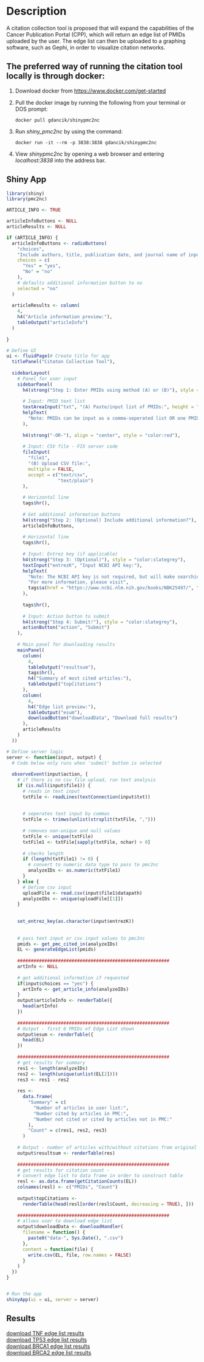 # Description

A citation collection tool is proposed that will expand the capabilities of the Cancer Publication Portal (CPP), which will return an edge list of PMIDs uploaded by the user. The edge list can then be uploaded to a graphing software, such as Gephi, in order to visualize citation networks.

## The preferred way of running the citation tool locally is through docker:

1. Download docker from https://www.docker.com/get-started

2. Pull the docker image by running the following from your terminal or DOS prompt:

    `docker pull gdancik/shinypmc2nc`

3. Run *shiny_pmc2nc* by using the command:

    `docker run -it --rm -p 3838:3838 gdancik/shinypmc2nc`

4. View *shinypmc2nc* by opening a web browser and entering *localhost:3838* into the address bar.

## Shiny App
```R
library(shiny)
library(pmc2nc)

ARTICLE_INFO <- TRUE

articleInfoButtons <- NULL
articleResults <- NULL

if (ARTICLE_INFO) {
  articleInfoButtons <- radioButtons(
    "choices",
    "Include authors, title, publication date, and journal name of input articles in edge list?:",
    choices = c(
      "Yes" = "yes",
      "No" = "no"
    ),
    # defaults additional information button to no
    selected = "no"
  )
  
  articleResults <- column(
    4,
    h4("Article information preview:"),
    tableOutput("articleInfo")
  )
  
}

# Define UI
ui <- fluidPage(# Create title for app
  titlePanel("Citaton Collection Tool"),
  
  sidebarLayout(
    # Panel for user input
    sidebarPanel(
      h4(strong("Step 1: Enter PMIDs using method (A) or (B)"), style = "color:slategrey"),
      
      # Input: PMID text list
      textAreaInput("txt", "(A) Paste/input list of PMIDs:", height = "150px"),
      helpText(
        "Note: PMIDs can be input as a comma-seperated list OR one PMID can be listed per line."
      ),
      
      h4(strong("-OR-"), align = "center", style = "color:red"),
      
      # Input: CSV file - FIX server code
      fileInput(
        "file1",
        "(B) Upload CSV file:",
        multiple = FALSE,
        accept = c("text/csv",
                   "text/plain")
      ),
      
      # Horizontal line
      tags$hr(),
      
      # Get additional information buttons
      h4(strong("Step 2: (Optional) Include additional information?"), style = "color:slategrey"),
      articleInfoButtons,
      
      # Horizontal line
      tags$hr(),
      
      # Input: Entrez key (if applicable)
      h4(strong("Step 3: (Optional)"), style = "color:slategrey"),
      textInput("entrezK", "Input NCBI API key:"),
      helpText(
        "Note: The NCBI API key is not required, but will make searching faster.",
        "For more information, please visit",
        tags$a(href = "https://www.ncbi.nlm.nih.gov/books/NBK25497/", "NCBI.")
      ),
      
      tags$hr(),
      
      # Input: Action button to submit
      h4(strong("Step 4: Submit!"), style = "color:slategrey"),
      actionButton("action", "Submit")
    ),
    
    # Main panel for downloading results
    mainPanel(
      column(
        4,
        tableOutput("resultsum"),
        tags$hr(),
        h4("Summary of most cited articles:"),
        tableOutput("topCitations")
      ),
      column(
        4,
        h4("Edge list preview:"),
        tableOutput("esum"),
        downloadButton("downloadData", "Download full results")
      ), 
      articleResults
    )
  ))

# Define server logic
server <- function(input, output) {
  # Code below only runs when 'submit' button is selected
  
  observeEvent(input$action, {
    # if there is no csv file upload, run text analysis
    if (is.null(input$file1)) {
      # reads in text input
      txtFile <- readLines(textConnection(input$txt))
      
      
      # seperates text input by commas
      txtFile <- trimws(unlist(strsplit(txtFile, ",")))
      
      # removes non-unique and null values
      txtFile <- unique(txtFile)
      txtFile1 <- txtFile[sapply(txtFile, nchar) > 0]
      
      # checks length
      if (length(txtFile1) != 0) {
        # convert to numeric data type to pass to pmc2nc
        analyzeIDs <- as.numeric(txtFile1)
      }
    } else {
      # Define csv input
      uploadFile <- read.csv(input$file1$datapath)
      analyzeIDs <- unique(uploadFile[[1]])
    }
    
    
    set_entrez_key(as.character(input$entrezK))
    
    
    # pass text input or csv input values to pmc2nc
    pmids <- get_pmc_cited_in(analyzeIDs)
    EL <- generateEdgeList(pmids)
    
    ########################################################
    artInfo <- NULL
    
    # get additional information if requested
    if(input$choices == "yes") {
      artInfo <- get_article_info(analyzeIDs)
    }
    output$articleInfo <- renderTable({
      head(artInfo)
    })
    
    ########################################################
    # Output - first 6 PMIDs of Edge List shown
    output$esum <- renderTable({
      head(EL)
    })
    
    ########################################################
    # get results for summary
    res1 <- length(analyzeIDs)
    res2 <- length(unique(unlist(EL[2])))
    res3 <- res1 - res2
    
    res <-
      data.frame(
        "Summary" = c(
          "Number of articles in user list:",
          "Number cited by articles in PMC:",
          "Number not cited or cited by articles not in PMC:"
        ),
        "Count" = c(res1, res2, res3)
      )
    
    # Output - number of articles with/without citations from original input
    output$resultsum <- renderTable(res)
    
    ########################################################
    # get results for citation count -
    # convert edge list to data frame in order to construct table
    resl <- as.data.frame(getCitationCounts(EL))
    colnames(resl) <- c("PMIDs", "Count")
    
    output$topCitations <-
      renderTable(head(resl[order(resl$Count, decreasing = TRUE), ]))
    
    ########################################################
    # allows user to download edge list
    output$downloadData <- downloadHandler(
      filename = function() {
        paste0("data-", Sys.Date(), ".csv")
      },
      content = function(file) {
        write.csv(EL, file, row.names = FALSE)
      }
    )
  })
}


# Run the app
shinyApp(ui = ui, server = server)
```

## Results
[download TNF edge list results](https://github.com/anaxisa/anaxisa.github.io/blob/master/Edge%20Lists/TNFel2.csv) </br>
[download TP53 edge list results](https://github.com/anaxisa/anaxisa.github.io/blob/master/Edge%20Lists/tp53el.csv) </br>
[download BRCA1 edge list results](https://github.com/anaxisa/anaxisa.github.io/blob/master/Edge%20Lists/brca1el.csv) </br>
[download BRCA2 edge list results](https://github.com/anaxisa/anaxisa.github.io/blob/master/Edge%20Lists/BRCA2_full_edge_list.xlsx)

